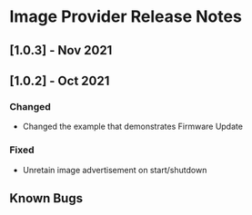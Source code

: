 
# Image Provider Release Notes

## [1.0.3] - Nov 2021

## [1.0.2] - Oct 2021
### Changed
   * Changed the example that demonstrates Firmware Update

### Fixed
   * Unretain image advertisement on start/shutdown

## Known Bugs
